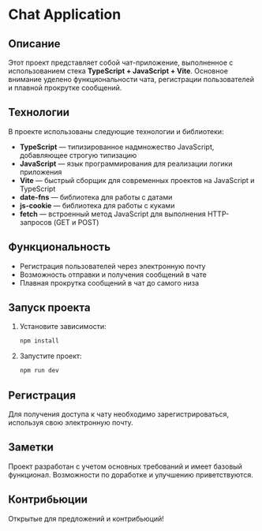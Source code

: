 # Chat Application

## Описание

Этот проект представляет собой чат-приложение, выполненное с использованием стека **TypeScript + JavaScript + Vite**. Основное внимание уделено функциональности чата, регистрации пользователей и плавной прокрутке сообщений.

## Технологии

В проекте использованы следующие технологии и библиотеки:

- **TypeScript** — типизированное надмножество JavaScript, добавляющее строгую типизацию
- **JavaScript** — язык программирования для реализации логики приложения
- **Vite** — быстрый сборщик для современных проектов на JavaScript и TypeScript
- **date-fns** — библиотека для работы с датами
- **js-cookie** — библиотека для работы с куками
- **fetch** — встроенный метод JavaScript для выполнения HTTP-запросов (GET и POST)

## Функциональность

- Регистрация пользователей через электронную почту
- Возможность отправки и получения сообщений в чате
- Плавная прокрутка сообщений в чат до самого низа

## Запуск проекта

1. Установите зависимости:

    ```bash
    npm install
    ```

2. Запустите проект:

    ```bash
    npm run dev
    ```

## Регистрация

Для получения доступа к чату необходимо зарегистрироваться, используя свою электронную почту.

## Заметки

Проект разработан с учетом основных требований и имеет базовый функционал. Возможности по доработке и улучшению приветствуются.

## Контрибьюции

Открытые для предложений и контрибьюций!
